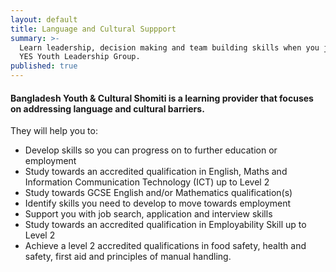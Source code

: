 ```yaml
---
layout: default
title: Language and Cultural Suppport
summary: >-
  Learn leadership, decision making and team building skills when you join the
  YES Youth Leadership Group.
published: true
---
```


#### Bangladesh Youth & Cultural Shomiti is a learning provider that focuses on addressing language and cultural barriers. 

They will help you to:

- Develop skills so you can progress on to further education or employment 
- Study towards an accredited qualification in English, Maths and Information Communication Technology (ICT) up to Level 2
- Study towards GCSE English and/or Mathematics qualification(s)
- Identify skills you need to develop to move towards employment
- Support you with job search, application and interview skills
- Study towards an accredited qualification in Employability Skill up to Level 2  
- Achieve a level 2 accredited qualifications in food safety, health and safety, first aid and principles of manual handling.




